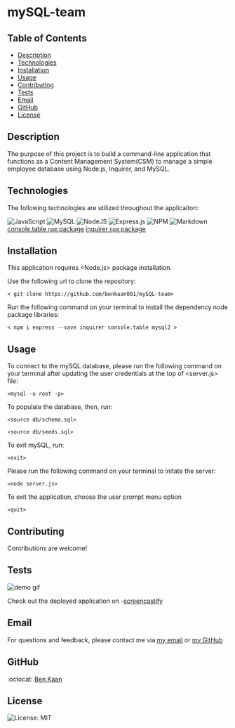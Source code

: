 # mySQL-team


  ## Table of Contents

  * [Description](#description)
  * [Technologies](#technologies)
  * [Installation](#installation)
  * [Usage](#usage)
  * [Contributing](#contributing)
  * [Tests](#tests)
  * [Email](#email)
  * [GitHub](#GitHub)
  * [License](#license)

  ## Description
  
  The purpose of this project is to build a command-line application that functions as a Content Management System(CSM) to manage a simple employee database using Node.js, Inquirer, and MySQL.



  ## Technologies 

  The following technologies are utilized throughout the applicaiton:

  ![JavaScript](https://img.shields.io/badge/javascript-%23323330.svg?style=for-the-badge&logo=javascript&logoColor=%23F7DF1E)
  ![MySQL](https://img.shields.io/badge/mysql-%2300f.svg?style=for-the-badge&logo=mysql&logoColor=white)
  ![NodeJS](https://img.shields.io/badge/node.js-6DA55F?style=for-the-badge&logo=node.js&logoColor=white)
  ![Express.js](https://img.shields.io/badge/express.js-%23404d59.svg?style=for-the-badge&logo=express&logoColor=%2361DAFB)
  ![NPM](https://img.shields.io/badge/NPM-%23000000.svg?style=for-the-badge&logo=npm&logoColor=white)
  ![Markdown](https://img.shields.io/badge/markdown-%23000000.svg?style=for-the-badge&logo=markdown&logoColor=white)
  [console.table `npm` package](https://www.npmjs.com/package/console.table)
  [inquirer `npm` package](https://www.npmjs.com/package/inquirer)





  ## Installation

  This application requires <Node.js> package installation.


  Use the following url to clone the repository:

  `< git clone https://github.com/benkaan001/mySQL-team>`


  Run the following command on your terminal to install the dependency node package libraries:

  `< npm i express --save inquirer console.table mysql2 >`


  ## Usage

  To connect to the mySQL database, please run the following command on your terminal after updating the user credentials at the top of <server.js> file:

  `<mysql -u root -p>`


  To populate the database, then, run:

  `<source db/schema.sql>`

  `<source db/seeds.sql>`


  To exit mySQL, run: 

  `<exit>`


  Please run the following command on your terminal to initate the server:

  `<node server.js>`


  To exit the application, choose the user prompt menu option 

  `<quit>`


  ## Contributing
  
  Contributions are welcome!
  

  ## Tests

  ![demo gif](https://github.com/benkaan001/mySQL-team/blob/main/assets/mySQLteam.gif)
  
  Check out the deployed application on -[screencastify](https://watch.screencastify.com/v/rtjRBEWEvXLBFxGu8GAN)
 


  ## Email

  For questions and feedback, please contact me via [my email](mailto:benkaan001@gmail.com) or [my GitHub](https://www.github.com/benkaan001)
  

  ## GitHub

  :octocat: [Ben Kaan](https://www.github.com/benkaan001)
  

  ## License

  
  ![License: MIT](https://img.shields.io/badge/License-MIT-yellow.svg)
